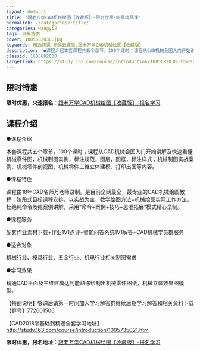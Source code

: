 ```yaml
---
layout: default
title: '跟老万学CAD机械绘图【收藏版】-限时优惠-网易精品课'
permalink: /:categories/:title/
categories: wangyi2
tags: 网易提供
cover: 1005682030.jpg
keywords: 精选网课,网易云课堂,跟老万学CAD机械绘图【收藏版】
description: '●课程介绍本套课程共五个章节，100个课时；课程从CAD机械会图入门开始讲解及快速看懂机械零件图，机械制图实例，标注规范'
classid: 1005682030
targetlink: https://study.163.com/course/introduction/1005682030.htm?share=1&shareId=1025206652&utm_campaign=share&utm_medium=iphoneShare&utm_source=&utm_u=1025206652
---
```


## 限时特惠

**限时优惠，火速报名**：[跟老万学CAD机械绘图【收藏版】-报名学习](https://study.163.com/course/introduction/1005682030.htm?share=1&shareId=1025206652&utm_campaign=share&utm_medium=iphoneShare&utm_source=&utm_u=1025206652)

## 课程介绍

●课程介绍

   本套课程共五个章节，100个课时；课程从CAD机械会图入门开始讲解及快速看懂机械零件图，机械制图实例，标注规范，图层，图框，标注样式；机械制图实战案例、机械零件剖视图、机械零件三维立体建模、打印出图等内容。

●课程特色

   课程由18年CAD名师万老师录制。是目前全网最全，最专业的CAD机械绘图教程；阶段式目标课程安排，以实战为主，教学绘图方法=机械绘图实际工作方法。杜绝纯命令及纯案例讲解，采用“命令+案例+技巧+思唯拓展”模式精心录制。

●课程服务

   配套作业素材下载+作业1V1点评+智能问答系统1V1解答+CAD机械学员群服务

●适合对象

   机械行业、模具行业、五金行业、机电行业相关制图需求

●学习效果

   精通CAD平面及三维建模达到能熟练绘制出机械零件图纸，机械立体效果图模型。



【特别说明】够课后请第一时间加入学习解答群继续后期学习解答和相关资料下载【群号】772601506

【CAD2018零基础到精通全套学习地址】http://study.163.com/course/introduction/1005735021.htm

**限时优惠，报名地址**：[跟老万学CAD机械绘图【收藏版】-报名学习](https://study.163.com/course/introduction/1005682030.htm?share=1&shareId=1025206652&utm_campaign=share&utm_medium=iphoneShare&utm_source=&utm_u=1025206652)

